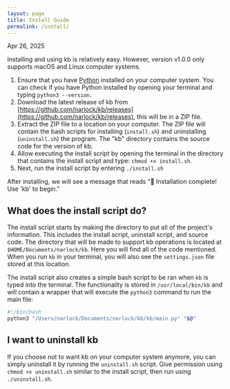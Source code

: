 ```yaml
---
layout: page
title: Install Guide
permalink: /install/
---
```

<time>Apr 26, 2025</time>

Installing and using kb is relatively easy. However, version v1.0.0 only supports macOS and Linux computer systems.

1. Ensure that you have [Python](https://www.python.org/) installed on your computer system. You can check if you have Python installed by opening your terminal and typing `python3 --version`.
2. Download the latest release of kb from [https://github.com/narlock/kb/releases](https://github.com/narlock/kb/releases), this will be in a ZIP file.
3. Extract the ZIP file to a location on your computer. The ZIP file will contain the bash scripts for installing (`install.sh`) and uninstalling (`uninstall.sh`) the program. The "kb" directory contains the source code for the version of kb.
4. Allow executing the install script by opening the terminal in the directory that contains the install script and type: `chmod +x install.sh`.
5. Next, run the install script by entering `./install.sh`

After installing, we will see a message that reads "🚀 Installation complete! Use 'kb' to begin."

## What does the install script do?
The install script starts by making the directory to put all of the project's information. This includes the install script, uninstall script, and source code. The directory that will be made to support kb operations is located at `$HOME/Documents/narlock/kb`. Here you will find all of the code mentioned. When you run `kb` in your terminal, you will also see the `settings.json` file stored at this location.

The install script also creates a simple bash script to be ran when `kb` is typed into the terminal. The functionality is stored in `/usr/local/bin/kb` and will contain a wrapper that will execute the `python3` command to run the main file:

```sh
#!/bin/bash
python3 "/Users/narlock/Documents/narlock/kb/kb/main.py" "$@"
```

## I want to uninstall kb
If you choose not to want kb on your computer system anymore, you can simply uninstall it by running the `uninstall.sh` script. Give permission using `chmod +x uninstall.sh` similar to the install script, then run using `./uninstall.sh`.